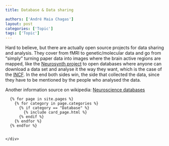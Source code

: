 ```yaml
---
title: Database & Data sharing

authors: ['André Maia Chagas']
layout: post
categories: ['Topic']
tags: ['Topic']
---
```



Hard to believe, but there are actually open source projects for data sharing and analysis. They cover from fMRI to genetic/molecular data and go from &#8220;simply&#8221; turning paper data into images where the brain active regions are mapped, like the [Neurosynth project](http://neurosynth.org) to open databases where anyone can download a data set and analyse it the way they want, which is the case of the [INCF](http://www.incf.org/). In the end both sides win, the side that collected the data, since they have to be mentioned by the people who analysed the data.


Another information source on wikipedia: [Neuroscience databases](http://en.wikipedia.org/wiki/List_of_neuroscience_databases)



<section class="blog">
  <div class="container">
    <div class="post-list" itemscope="" itemtype="http://schema.org/Blog">

      {% for page in site.pages %}
        {% for category in page.categories %}
          {% if category == "Database" %}
            {% include card_page.html %}
          {% endif %}
        {% endfor %}
      {% endfor %}


    </div>
  </div>
</section>
